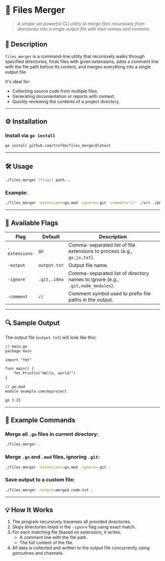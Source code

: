 # 📁 Files Merger

> *A simple yet powerful CLI utility to merge files recursively from directories into a single output file with their names and contents.*

## 🧾 Description

`files_merger` is a command-line utility that recursively walks through specified directories, finds files with given extensions, adds a comment line with the file path before its content, and merges everything into a single output file.

It's ideal for:
- Collecting source code from multiple files.
- Generating documentation or reports with context.
- Quickly reviewing the contents of a project directory.

---

## ⚙️ Installation

### Install via `go install`
```bash
go install github.com/trofkm/files_merger@latest
```

---

## 🛠️ Usage

```bash
./files_merger [flags] path...
```

### Example:
```bash
./files_merger -extensions=go,mod -ignore=.git -comment="//" ./src ./pkg
```

---

## 📌 Available Flags

| Flag           | Default             | Description |
|----------------|---------------------|-------------|
| `-extensions`  | `go`                | Comma-separated list of file extensions to process (e.g., `go,js,txt`). |
| `-output`      | `output.txt`        | Output file name. |
| `-ignore`      | `.git,.idea`        | Comma-separated list of directory names to ignore (e.g., `.git,node_modules`). |
| `-comment`     | `//`                | Comment symbol used to prefix file paths in the output. |

---

## 🔍 Sample Output

The output file (`output.txt`) will look like this:

```txt
// main.go
package main

import "fmt"

func main() {
	fmt.Println("Hello, world!")
}

// go.mod
module example.com/myproject

go 1.21
```

---

## 🧪 Example Commands

### Merge all `.go` files in current directory:
```bash
./files_merger .
```

### Merge `.go` and `.mod` files, ignoring `.git`:
```bash
./files_merger -extensions=go,mod -ignore=.git .
```

### Save output to a custom file:
```bash
./files_merger -output=merged_code.txt .
```

---

## 💡 How It Works

1. The program recursively traverses all provided directories.
2. Skips directories listed in the `-ignore` flag using exact match.
3. For each matching file (based on extension), it writes:
    - A comment line with the file path.
    - The full content of the file.
4. All data is collected and written to the output file concurrently using goroutines and channels.

